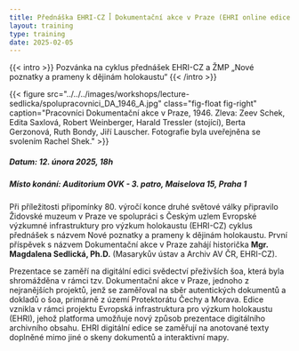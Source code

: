```yaml
---
title: Přednáška EHRI-CZ ꟾ Dokumentační akce v Praze (EHRI online edice)
layout: training
type: training
date: 2025-02-05
---
```


{{< intro >}}
Pozvánka na cyklus přednášek EHRI-CZ a ŽMP „Nové poznatky a prameny k dějinám holokaustu“ 
{{< /intro >}}

{{< figure src="../../../images/workshops/lecture-sedlicka/spolupracovnici_DA_1946_A.jpg" class="fig-float fig-right" caption="Pracovníci Dokumentační akce v Praze, 1946. Zleva: Zeev Schek, Edita Saxlová, Robert Weinberger, Harald Tressler (stojící), Berta Gerzonová, Ruth Bondy, Jiří Lauscher. Fotografie byla uveřejněna se svolením Rachel Shek." >}}

##### Datum: 12. února 2025, 18h

##### Místo konání: Auditorium OVK - 3. patro, Maiselova 15, Praha 1

Při příležitosti připomínky 80. výročí konce druhé světové války připravilo Židovské muzeum v Praze ve spolupráci s Českým uzlem Evropské výzkumné infrastruktury pro výzkum holokaustu (EHRI-CZ) cyklus přednášek s názvem Nové poznatky a prameny k dějinám holokaustu. První příspěvek s názvem Dokumentační akce v Praze zahájí historička **Mgr. Magdalena Sedlická, Ph.D.** (Masarykův ústav a Archiv AV ČR, EHRI-CZ). 

Prezentace se zaměří na digitální edici svědectví přeživších šoa, která byla shromážděna v rámci tzv. Dokumentační akce v Praze, jednoho z nejranějších projektů, jenž se zaměřoval na sběr autentických dokumentů a dokladů o šoa, primárně z území Protektorátu Čechy a Morava. Edice vznikla v rámci projektu Evropská infrastruktura pro výzkum holokaustu (EHRI), jehož platforma umožňuje nový způsob prezentace digitálního archivního obsahu. EHRI digitální edice se zaměřují na anotované texty doplněné mimo jiné o skeny dokumentů a interaktivní mapy.
